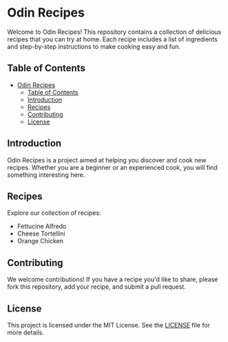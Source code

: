 # Odin Recipes

Welcome to Odin Recipes! This repository contains a collection of delicious recipes that you can try at home. Each recipe includes a list of ingredients and step-by-step instructions to make cooking easy and fun.

## Table of Contents

- [Odin Recipes](#odin-recipes)
  - [Table of Contents](#table-of-contents)
  - [Introduction](#introduction)
  - [Recipes](#recipes)
  - [Contributing](#contributing)
  - [License](#license)

## Introduction

Odin Recipes is a project aimed at helping you discover and cook new recipes. Whether you are a beginner or an experienced cook, you will find something interesting here.

## Recipes

Explore our collection of recipes:

- Fettucine Alfredo
- Cheese Tortellini
- Orange Chicken

## Contributing

We welcome contributions! If you have a recipe you'd like to share, please fork this repository, add your recipe, and submit a pull request.

## License

This project is licensed under the MIT License. See the [LICENSE](LICENSE) file for more details.